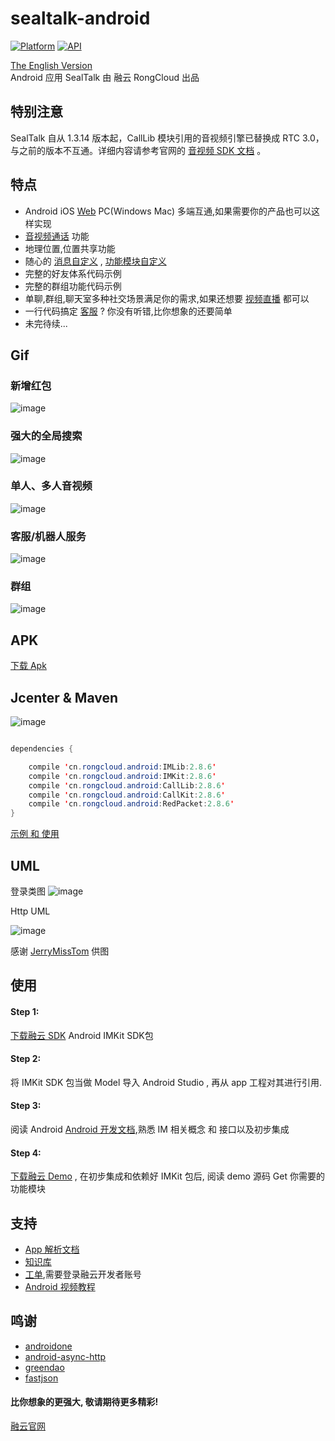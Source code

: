 # sealtalk-android
[![Platform](https://img.shields.io/badge/platform-android-green.svg)](http://developer.android.com/index.html)
[![API](https://img.shields.io/badge/API-9%2B-brightgreen.svg?style=flat)](https://android-arsenal.com/api?level=9)<br/>

[The English Version](https://github.com/sealtalk/sealtalk-android/blob/master/README.md)  <br/>
Android 应用 SealTalk 由 融云 RongCloud 出品

## 特别注意
SealTalk 自从 1.3.14 版本起，CallLib 模块引用的音视频引擎已替换成 RTC 3.0，与之前的版本不互通。详细内容请参考官网的 [音视频 SDK 文档](https://www.rongcloud.cn/docs/android_rtclib.html) 。

## 特点
- Android iOS [Web](http://web.sealtalk.im/) PC(Windows Mac) 多端互通,如果需要你的产品也可以这样实现
- [音视频通话](http://www.rongcloud.cn/docs/android_callkit.html) 功能
- 地理位置,位置共享功能
- 随心的 [消息自定义](http://www.rongcloud.cn/docs/android.html#消息自定义) , [功能模块自定义](http://www.rongcloud.cn/docs/android.html#4、会话扩展功能自定义)
- 完整的好友体系代码示例
- 完整的群组功能代码示例
- 单聊,群组,聊天室多种社交场景满足你的需求,如果还想要 [视频直播](http://rongcloud.cn/live) 都可以
- 一行代码搞定 [客服](http://rongcloud.cn/customservice) ? 你没有听错,比你想象的还要简单
- 未完待续...



## Gif
### 新增红包
![image](https://github.com/sealtalk/sealtalk-android/blob/master/gif/redpacket.gif)<br/>
### 强大的全局搜索
![image](https://github.com/sealtalk/sealtalk-android/blob/master/gif/search.gif)<br/>
### 单人、多人音视频
![image](https://github.com/sealtalk/sealtalk-android/blob/master/gif/audio_video.gif)<br/>
### 客服/机器人服务
![image](https://github.com/sealtalk/sealtalk-android/blob/master/gif/customer_service.gif)<br/>
### 群组
![image](https://github.com/sealtalk/sealtalk-android/blob/master/gif/group.gif)<br/>
## APK
[下载 Apk](http://rongcloud.cn/sealtalk)<br/>

## Jcenter & Maven

![image](https://github.com/sealtalk/sealtalk-android/blob/master/screenshots/maven.png)<br/>

```Java

dependencies {

    compile 'cn.rongcloud.android:IMLib:2.8.6'
    compile 'cn.rongcloud.android:IMKit:2.8.6'
    compile 'cn.rongcloud.android:CallLib:2.8.6'
    compile 'cn.rongcloud.android:CallKit:2.8.6'
    compile 'cn.rongcloud.android:RedPacket:2.8.6'
}

```

[示例 和 使用](https://github.com/13120241790/RongCloudJcenter)<br/>



## UML
 登录类图
 ![image](https://github.com/sealtalk/sealtalk-android/blob/master/screenshots/SealTalk_UML.png)<br/>
 
  Http UML
 
 ![image](https://cloud.githubusercontent.com/assets/15966403/23929940/22a00a3c-0964-11e7-9300-0f86bcee3bda.png)<br/>
 
 感谢 [JerryMissTom](https://github.com/JerryMissTom) 供图
## 使用
#### Step 1:
[下载融云 SDK](http://rongcloud.cn/downloads) Android IMKit SDK包
#### Step 2:
将 IMKit SDK 包当做 Model 导入 Android Studio , 再从 app 工程对其进行引用.
#### Step 3:
阅读 Android [Android 开发文档](http://www.rongcloud.cn/docs/android.html),熟悉 IM 相关概念 和 接口以及初步集成
#### Step 4:
[下载融云 Demo](https://github.com/sealtalk/sealtalk-android) , 在初步集成和依赖好 IMKit 包后, 阅读 demo 源码 Get 你需要的功能模块


## 支持
 - [App 解析文档](https://github.com/sealtalk/sealtalk-android/blob/master/sealtalk_parser.md)
 - [知识库](http://support.rongcloud.cn/)
 - [工单](https://developer.rongcloud.cn/signin?returnUrl=%2Fticket),需要登录融云开发者账号
 - [Android 视频教程](http://www.rongcloud.cn/docs/android_video_tutorials.html)
 
## 鸣谢
- [androidone](https://github.com/devinhu/androidone)
- [android-async-http](https://github.com/loopj/android-async-http)
- [greendao](https://github.com/greenrobot/greenDAO)
- [fastjson](https://github.com/alibaba/fastjson)


#### 比你想象的更强大, 敬请期待更多精彩! <br/>
[融云官网](http://rongcloud.cn/downloads)
